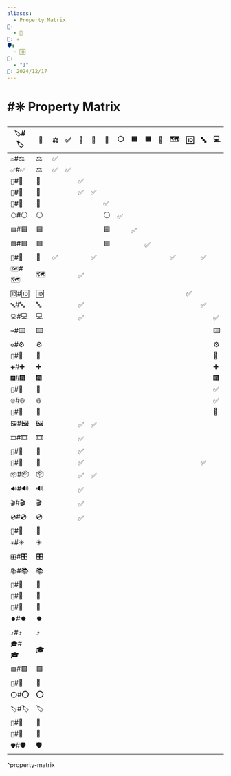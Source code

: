 ```yaml
---
aliases:
  - Property Matrix
📁:
  - 🔢
🔢: ✳️
🛡️:
  - 🆔
🔀:
  - "1"
📅: 2024/12/17
---
```

# #✳️ Property Matrix

| `🏷️`#🏷️ | 📁  | ⚖️  | ✅   | 👤  | 💱  | 💼  | ⚪   | 🟦  | 🟪  | 📍  | 🗺️ | 🆔  | 🔤  | 💻  | ⌨️  | ⚙️  | 💟  | ➕   | 🎆  | 🔐  | 🌐  | 🎲  | 🖼️ | 🎞️ | 🎨  | 📖  | 📦  | 🔊  | 🎬  | 💿  | 🔢  | ✳️  | 🎛️ | 📚  | 📅  | 🔼  | 🧠  | ⏺️  | ⤴️  | 🎓  | 🟩  | 🏁  | ⭕   | 🏷️ | 📝  | 🔀  | 🛡️ | year | quarter | month | date | time | week | day |
| --------- | --- | --- | --- | --- | --- | --- | --- | --- | --- | --- | --- | --- | --- | --- | --- | --- | --- | --- | --- | --- | --- | --- | --- | --- | --- | --- | --- | --- | --- | --- | --- | --- | --- | --- | --- | --- | --- | --- | --- | --- | --- | --- | --- | --- | --- | --- | --- | ---- | ------- | ----- | ---- | ---- | ---- | --- |
| `⚖️`#⚖️   | ⚖️  | ✅   |     |     |     |     |     |     |     |     |     |     |     |     |     |     |     |     |     |     |     |     |     |     |     |     |     |     |     |     |     |     |     |     |     |     |     |     |     |     |     |     |     |     |     |     |     |      |         |       |      |      |      |     |
| `✅`#✅     | ⚖️  | ✅   | ✅   |     |     |     |     |     |     |     |     |     |     |     |     |     |     |     |     |     |     |     |     |     |     |     |     |     |     |     |     |     |     |     |     |     |     |     |     |     |     |     |     |     |     |     |     |      |         |       |      |      |      |     |
| `👤`#👤   | 👤  |     |     | ✅   |     |     |     |     |     |     |     |     |     |     |     |     |     |     |     |     | ✅   |     |     |     |     |     |     |     |     |     |     |     |     |     | ✅   |     |     |     |     |     |     |     |     |     | ✅   |     |     |      |         |       |      |      |      |     |
| `💱`#💱   | 💱  |     |     | ✅   | ✅   |     |     |     |     |     |     |     |     |     |     |     |     |     |     |     |     |     |     |     |     |     |     |     |     |     |     | ✅   | ✅   |     | ✅   |     |     |     |     |     |     |     |     |     |     |     |     |      |         |       |      |      |      |     |
| `💼`#💼   | 💼  |     |     |     |     | ✅   |     |     |     |     |     |     |     |     |     |     |     |     |     |     |     |     |     |     |     |     |     |     |     |     |     |     |     |     |     |     |     |     |     |     |     |     |     |     |     |     |     |      |         |       |      |      |      |     |
| `⚪`#⚪     | ⚪   |     |     |     |     | ⚪   | ✅   |     |     |     |     |     |     |     |     |     |     |     |     |     |     |     |     |     |     |     |     |     |     |     |     |     |     |     |     |     |     |     |     |     |     |     |     |     |     |     |     |      |         |       |      |      |      |     |
| `🟦`#🟦   | 🟦  |     |     |     |     | 🟦  |     | ✅   |     |     |     |     |     |     |     |     |     |     |     |     |     |     |     |     |     |     |     |     |     |     |     |     |     |     |     |     |     |     |     |     |     |     |     |     |     |     |     |      |         |       |      |      |      |     |
| `🟪`#🟪   | 🟪  |     |     |     |     | 🟪  |     |     | ✅   |     |     |     |     |     |     |     |     |     |     |     |     |     |     |     |     |     |     |     |     |     |     |     |     |     |     |     |     |     |     |     |     |     |     |     |     |     |     |      |         |       |      |      |      |     |
| `📍`#📍   | 📍  | ✅   |     |     | ✅   |     |     |     |     |     | ✅   |     | ✅   |     |     |     |     |     |     |     |     |     | ✅   |     | ✅   |     | ✅   |     |     |     | ✅   | ✅   | ✅   |     | ✅   |     |     |     | ✅   |     |     |     |     |     |     | ✅   | ✅   |      |         |       |      |      |      |     |
| `🗺️`#🗺️ | 🗺️ |     |     | ✅   |     |     |     |     |     |     |     |     |     |     |     |     |     |     |     |     |     |     |     |     |     |     |     |     |     |     |     |     |     |     | ✅   |     |     |     |     |     |     |     |     |     |     | ✅   |     |      |         |       |      |      |      |     |
| `🆔`#🆔   | 🆔  |     |     |     |     |     |     |     |     |     |     | ✅   |     |     |     |     |     |     |     |     |     |     |     |     |     |     |     |     |     |     |     |     |     |     |     |     |     |     |     |     |     |     |     |     |     |     |     |      |         |       |      |      |      |     |
| `🔤`#🔤   | 🔤  |     |     | ✅   |     |     |     |     |     |     |     |     | ✅   |     |     |     |     |     |     |     |     |     |     |     |     |     |     |     |     |     |     | ✅   |     |     |     |     |     |     |     |     |     |     |     |     |     |     |     |      |         |       |      |      |      |     |
| `💻`#💻   | 💻  |     |     | ✅   |     |     |     |     |     |     |     |     |     | ✅   |     |     |     |     |     |     | ✅   |     |     |     |     |     |     |     |     |     |     |     | ✅   |     | ✅   |     |     |     |     |     |     |     |     |     |     | ✅   | ✅   |      |         |       |      |      |      |     |
| `⌨️`#⌨️   | ⌨️  |     |     |     |     |     |     |     |     |     |     |     |     | ⌨️  |     |     |     |     |     |     | ✅   |     |     |     |     |     |     |     |     |     |     |     | ✅   |     | ✅   |     |     |     |     |     |     |     |     |     |     | ✅   | ✅   |      |         |       |      |      |      |     |
| `⚙️`#⚙️   | ⚙️  |     |     |     |     |     |     |     |     |     |     |     |     | ⚙️  |     |     |     |     |     |     | ✅   |     |     |     |     |     |     |     |     |     |     |     | ✅   |     | ✅   |     |     |     |     |     |     |     |     |     |     | ✅   | ✅   |      |         |       |      |      |      |     |
| `💟`#💟   | 💟  |     |     |     |     |     |     |     |     |     |     |     |     | 🧠  |     |     |     |     |     |     | ✅   |     |     |     |     |     |     |     |     |     |     |     | ✅   |     | ✅   |     |     |     |     |     |     |     |     |     |     | ✅   | ✅   |      |         |       |      |      |      |     |
| `➕`#➕     | ➕   |     |     |     |     |     |     |     |     |     |     |     |     | ➕   |     |     |     |     |     |     | ✅   |     |     |     |     |     |     |     |     |     |     |     | ➕   |     | ✅   |     |     |     |     |     |     |     |     |     |     | ✅   | ✅   |      |         |       |      |      |      |     |
| `🎆`#🎆   | 🎆  |     |     |     |     |     |     |     |     |     |     |     |     | 🎆  |     |     |     |     |     |     | ✅   |     |     |     |     |     |     |     |     |     |     |     | ✅   |     | ✅   |     |     |     |     |     |     |     |     |     |     | ✅   | 🎆  |      |         |       |      |      |      |     |
| `🔐`#🔐   | 🔐  |     |     |     |     |     |     |     |     |     |     |     |     | ✅   |     |     |     |     |     | ✅   | ✅   |     |     |     |     |     |     |     |     |     |     | ✅   |     |     | ✅   |     |     |     |     |     |     |     |     |     | ✅   |     |     |      |         |       |      |      |      |     |
| `🌐`#🌐   | 🌐  |     |     |     |     |     |     |     |     |     |     |     |     | ✅   |     |     |     |     |     |     | ✅   |     |     |     |     |     |     |     |     |     |     |     | 🌐  |     | ✅   |     |     |     |     |     |     |     |     |     |     | ✅   | ✅   |      |         |       |      |      |      |     |
| `🎲`#🎲   | 🎲  |     |     |     |     |     |     |     |     |     |     |     |     | 🎲  |     |     |     |     |     |     | ✅   | ✅   |     |     |     |     |     |     |     |     |     |     | ✅   |     | ✅   |     |     |     |     |     |     |     |     |     |     | ✅   |     |      |         |       |      |      |      |     |
| `🖼️`#🖼️ | 🖼️ |     |     | ✅   | ✅   |     |     |     |     |     |     |     |     |     |     |     |     |     |     |     | ✅   |     | ✅   |     | ✅   |     |     |     |     |     |     | ✅   | ✅   |     | ✅   |     |     |     |     |     |     |     |     |     |     | ✅   |     |      |         |       |      |      |      |     |
| `🎞️`#🎞️ | 🎞️ |     |     | ✅   |     |     |     |     |     |     |     |     |     |     |     |     |     |     |     |     | ✅   |     | 🎞️ | ✅   |     |     |     |     |     |     |     |     |     |     | ✅   |     |     |     |     |     |     |     |     |     |     | ✅   |     |      |         |       |      |      |      |     |
| `🎨`#🎨   | 🎨  |     |     | ✅   |     |     |     |     |     |     |     |     |     |     |     |     |     |     |     |     | ✅   |     | 🎨  |     | ✅   |     |     |     |     |     |     |     | ✅   |     | ✅   |     |     |     |     |     |     |     |     |     |     | ✅   |     |      |         |       |      |      |      |     |
| `📖`#📖   | 📖  |     |     | ✅   |     |     |     |     |     |     |     |     | ✅   |     |     |     |     |     |     |     | ✅   |     | 📖  |     |     | ✅   |     |     |     |     | ✅   |     | ✅   | ✅   | ✅   |     |     |     |     |     |     |     | ✅   |     |     |     |     |      |         |       |      |      |      |     |
| `📦`#📦   | 📦  |     |     | ✅   | ✅   |     |     |     |     |     |     |     |     |     |     |     |     |     |     |     | ✅   |     |     |     |     |     | ✅   |     |     |     |     |     |     |     | ✅   |     |     |     |     |     |     |     |     |     |     |     |     |      |         |       |      |      |      |     |
| `🔊`#🔊   | 🔊  |     |     | ✅   |     |     |     |     |     |     |     |     |     |     |     |     |     |     |     |     | ✅   |     | 🔊  |     |     |     |     | ✅   |     |     |     |     | ✅   |     | ✅   |     |     |     |     |     |     |     |     |     |     | ✅   |     |      |         |       |      |      |      |     |
| `🎬`#🎬   | 🎬  |     |     | ✅   |     |     |     |     |     |     |     |     |     |     |     |     |     |     |     |     | ✅   |     | 🔊  |     |     |     |     | 🎬  | ✅   |     |     |     |     |     |     |     |     |     |     |     |     |     |     |     |     | ✅   |     |      |         |       |      |      |      |     |
| `💿`#💿   | 💿  |     |     | ✅   |     |     |     |     |     |     |     |     |     |     |     |     |     |     |     |     | ✅   |     | 🔊  |     |     |     |     | 💿  |     | ✅   |     |     |     |     |     |     |     |     |     |     |     |     |     |     |     |     |     |      |         |       |      |      |      |     |
| `🔢`#🔢   | 🔢  |     |     |     |     |     |     |     |     |     |     |     |     |     |     |     |     |     |     |     |     |     |     |     |     |     |     |     |     |     | ✅   |     |     |     | ✅   |     |     |     |     |     |     |     |     |     |     | ✅   |     |      |         |       |      |      |      |     |
| `✳️`#✳️   | ✳️  |     |     |     |     |     |     |     |     |     |     |     |     |     |     |     |     |     |     |     |     |     |     |     |     |     |     |     |     |     | ✳️  |     |     |     | ✅   |     |     |     |     |     |     |     |     |     |     | ✅   | ✅   |      |         |       |      |      |      |     |
| `🎛️`#🎛️ | 🎛️ |     |     |     |     |     |     |     |     |     |     |     |     |     |     |     |     |     |     |     |     |     |     |     |     |     |     |     |     |     | 🎛️ |     | ✅   |     | ✅   |     |     |     |     |     |     |     |     |     |     | ✅   |     |      |         |       |      |      |      |     |
| `📚`#📚   | 📚  |     |     |     |     |     |     |     |     |     |     |     |     |     |     |     |     |     |     |     |     |     |     |     |     |     |     |     |     |     | 📚  |     |     | ✅   | ✅   |     |     |     |     |     |     |     |     |     |     | ✅   |     |      |         |       |      |      |      |     |
| `📅`#📅   | 📅  |     |     |     |     |     |     |     |     |     |     |     |     |     |     |     |     |     |     |     |     |     |     |     |     |     |     |     |     |     |     |     |     |     | ✅   |     |     |     |     |     |     |     |     |     |     |     |     | ✅    | ✅       | ✅     | ✅    | ✅    | ✅    | ✅   |
| `🔼`#🔼   | 🔼  |     |     |     |     |     |     |     |     |     |     |     |     |     |     |     |     |     |     |     |     |     |     |     |     |     |     |     |     |     |     |     |     |     | ✅   | ✅   |     |     |     |     |     |     |     |     |     | ✅   |     |      |         |       |      |      |      |     |
| `🧠`#🧠   | 🧠  |     |     |     |     |     |     |     |     |     |     |     |     |     |     |     |     |     |     |     |     |     |     |     |     |     |     |     |     |     |     |     |     |     | ✅   |     | ✅   |     |     |     |     |     |     |     |     | ✅   |     |      |         |       |      |      |      |     |
| `⏺️`#⏺️   | ⏺️  |     |     |     |     |     |     |     |     |     |     |     |     |     |     |     |     |     |     |     |     |     |     |     |     |     |     |     |     |     |     |     |     |     | ✅   |     |     | ✅   |     |     |     |     |     |     |     | ✅   |     |      |         |       |      |      |      |     |
| `⤴️`#⤴️   | ⤴️  |     |     |     |     |     |     |     |     |     |     |     |     |     |     |     |     |     |     |     |     |     |     |     |     |     |     |     |     |     |     |     |     |     |     |     |     |     |     |     |     |     |     |     |     |     |     |      |         |       |      |      |      |     |
| `🎓`#🎓   | 🎓  |     |     |     |     |     |     |     |     |     |     |     |     |     |     |     |     |     |     |     |     |     |     |     |     |     |     |     |     |     | ✅   |     |     |     | ✅   |     |     |     |     | ✅   |     |     | ✅   |     |     |     |     |      |         |       |      |      |      |     |
| `🟩`#🟩   | 🟩  |     |     |     |     |     |     |     |     |     |     |     |     |     |     |     |     |     |     |     |     |     |     |     |     |     |     |     |     |     | ✅   |     |     |     |     |     |     |     |     | 🟩  | ✅   |     | ✅   |     |     |     |     |      |         |       |      |      |      |     |
| `🏁`#🏁   | 🏁  |     |     |     |     |     |     |     |     |     |     |     |     |     |     |     |     |     |     |     |     |     |     |     |     |     |     |     |     |     |     |     |     |     | ✅   |     |     |     |     |     |     | ✅   | ✅   |     |     | ✅   | ✅   |      |         |       |      |      |      |     |
| `⭕`#⭕     | ⭕   |     |     |     |     |     |     |     |     |     |     |     |     |     |     |     |     |     |     |     |     |     |     |     |     |     |     |     |     |     |     |     |     |     | ✅   |     |     |     |     |     |     | ✅   | ⭕   |     |     | ✅   | ✅   |      |         |       |      |      |      |     |
| `🏷️`#🏷️ | 🏷️ |     |     |     |     |     |     |     |     |     |     |     |     |     |     |     |     |     |     |     |     |     |     |     |     |     |     |     |     |     |     |     |     |     |     |     |     |     |     |     |     |     |     |     |     |     |     |      |         |       |      |      |      |     |
| `📝`#📝   | 📝  |     |     |     |     |     |     |     |     |     |     |     |     |     |     |     |     |     |     |     |     |     |     |     |     |     |     |     |     |     |     |     |     |     | ✅   |     |     |     |     |     |     | 📝  | ✅   |     | ✅   | ✅   | ✅   |      |         |       |      |      |      |     |
| `🔀`#🔀   | 🔀  |     |     |     |     |     |     |     |     |     |     |     |     |     |     |     |     |     |     |     |     |     |     |     |     |     |     |     |     |     | ✅   |     |     |     | ✅   |     |     |     |     |     |     |     |     |     |     | ✅   | ✅   |      |         |       |      |      |      |     |
| `🛡️`#🛡️ | 🛡️ |     |     |     |     |     |     |     |     |     |     |     |     |     |     |     |     |     |     |     |     |     |     |     |     |     |     |     |     |     |     |     |     |     |     |     |     |     |     |     |     |     |     |     |     |     | ✅   |      |         |       |      |      |      |     |

^property-matrix